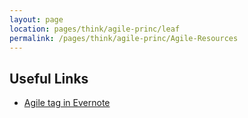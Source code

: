 ```yaml
---
layout: page
location: pages/think/agile-princ/leaf
permalink: /pages/think/agile-princ/Agile-Resources
---
```


## Useful Links

- [Agile tag in Evernote](https://www.evernote.com/client/web?login=true#?an=true&n=90c6c237-18b8-4efc-bce7-91921df16482&query=tag%1FAgile%1FtagGuid%3A8cb5616d-a8a4-4fa5-9f8d-0948cc99f3fd%1Eview%3AVIEW%2FALL_NOTES&)
